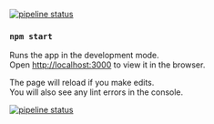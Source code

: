 [![pipeline status](https://gitlab.com/essernik/random_quote_machine/badges/main/pipeline.svg)](https://gitlab.com/essernik/random_quote_machine/-/commits/main)

### `npm start`

Runs the app in the development mode.<br>
Open [http://localhost:3000](http://localhost:3000) to view it in the browser.

The page will reload if you make edits.<br>
You will also see any lint errors in the console.


[![pipeline status](https://gitlab.com/essernik/random_quote_machine/badges/main/pipeline.svg)](https://gitlab.com/essernik/random_quote_machine/-/commits/develop)